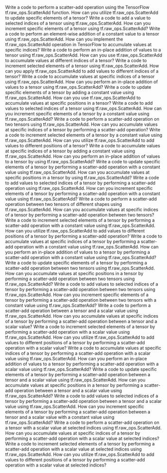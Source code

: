 Write a code to perform a scatter-add operation using the TensorFlow tf.raw_ops.ScatterAdd function.
How can you utilize tf.raw_ops.ScatterAdd to update specific elements of a tensor?
Write a code to add a value to selected indices of a tensor using tf.raw_ops.ScatterAdd.
How can you increment specific elements of a tensor using tf.raw_ops.ScatterAdd?
Write a code to perform an element-wise addition of a constant value to a tensor using tf.raw_ops.ScatterAdd.
How can you implement the tf.raw_ops.ScatterAdd operation in TensorFlow to accumulate values at specific indices?
Write a code to perform an in-place addition of values to a tensor using tf.raw_ops.ScatterAdd.
How can you use tf.raw_ops.ScatterAdd to accumulate values at different indices of a tensor?
Write a code to increment selected elements of a tensor using tf.raw_ops.ScatterAdd.
How can you apply tf.raw_ops.ScatterAdd to add values to different indices of a tensor?
Write a code to accumulate values at specific indices of a tensor using tf.raw_ops.ScatterAdd.
How can you perform an in-place addition of values to a tensor using tf.raw_ops.ScatterAdd?
Write a code to update specific elements of a tensor by adding a constant value using tf.raw_ops.ScatterAdd.
How can you use tf.raw_ops.ScatterAdd to accumulate values at specific positions in a tensor?
Write a code to add values to selected indices of a tensor using tf.raw_ops.ScatterAdd.
How can you increment specific elements of a tensor by a constant value using tf.raw_ops.ScatterAdd?
Write a code to perform a scatter-add operation on two tensors using tf.raw_ops.ScatterAdd.
How can you accumulate values at specific indices of a tensor by performing a scatter-add operation?
Write a code to increment selected elements of a tensor by a constant value using tf.raw_ops.ScatterAdd.
How can you utilize tf.raw_ops.ScatterAdd to add values to different positions of a tensor?
Write a code to accumulate values at specific indices of a tensor by adding a constant value using tf.raw_ops.ScatterAdd.
How can you perform an in-place addition of values to a tensor by using tf.raw_ops.ScatterAdd?
Write a code to update specific elements of a tensor by performing a scatter-add operation with a constant value using tf.raw_ops.ScatterAdd.
How can you accumulate values at specific positions in a tensor by using tf.raw_ops.ScatterAdd?
Write a code to add values to selected indices of a tensor by performing a scatter-add operation using tf.raw_ops.ScatterAdd.
How can you increment specific elements of a tensor by performing a scatter-add operation with a constant value using tf.raw_ops.ScatterAdd?
Write a code to perform a scatter-add operation between two tensors of different shapes using tf.raw_ops.ScatterAdd.
How can you accumulate values at specific indices of a tensor by performing a scatter-add operation between two tensors?
Write a code to increment selected elements of a tensor by performing a scatter-add operation with a constant value using tf.raw_ops.ScatterAdd.
How can you utilize tf.raw_ops.ScatterAdd to add values to different positions of a tensor by performing a scatter-add operation?
Write a code to accumulate values at specific indices of a tensor by performing a scatter-add operation with a constant value using tf.raw_ops.ScatterAdd.
How can you perform an in-place addition of values to a tensor by performing a scatter-add operation with a constant value using tf.raw_ops.ScatterAdd?
Write a code to update specific elements of a tensor by performing a scatter-add operation between two tensors using tf.raw_ops.ScatterAdd.
How can you accumulate values at specific positions in a tensor by performing a scatter-add operation between two tensors using tf.raw_ops.ScatterAdd?
Write a code to add values to selected indices of a tensor by performing a scatter-add operation between two tensors using tf.raw_ops.ScatterAdd.
How can you increment specific elements of a tensor by performing a scatter-add operation between two tensors with a constant value using tf.raw_ops.ScatterAdd?
Write a code to perform a scatter-add operation between a tensor and a scalar value using tf.raw_ops.ScatterAdd.
How can you accumulate values at specific indices of a tensor by performing a scatter-add operation between a tensor and a scalar value?
Write a code to increment selected elements of a tensor by performing a scatter-add operation with a scalar value using tf.raw_ops.ScatterAdd.
How can you utilize tf.raw_ops.ScatterAdd to add values to different positions of a tensor by performing a scatter-add operation with a scalar value?
Write a code to accumulate values at specific indices of a tensor by performing a scatter-add operation with a scalar value using tf.raw_ops.ScatterAdd.
How can you perform an in-place addition of values to a tensor by performing a scatter-add operation with a scalar value using tf.raw_ops.ScatterAdd?
Write a code to update specific elements of a tensor by performing a scatter-add operation between a tensor and a scalar value using tf.raw_ops.ScatterAdd.
How can you accumulate values at specific positions in a tensor by performing a scatter-add operation between a tensor and a scalar value using tf.raw_ops.ScatterAdd?
Write a code to add values to selected indices of a tensor by performing a scatter-add operation between a tensor and a scalar value using tf.raw_ops.ScatterAdd.
How can you increment specific elements of a tensor by performing a scatter-add operation between a tensor and a scalar value with a constant value using tf.raw_ops.ScatterAdd?
Write a code to perform a scatter-add operation on a tensor with a scalar value at selected indices using tf.raw_ops.ScatterAdd.
How can you accumulate values at specific indices of a tensor by performing a scatter-add operation with a scalar value at selected indices?
Write a code to increment selected elements of a tensor by performing a scatter-add operation with a scalar value at selected indices using tf.raw_ops.ScatterAdd.
How can you utilize tf.raw_ops.ScatterAdd to add values to different positions of a tensor by performing a scatter-add operation with a scalar value at selected indices?